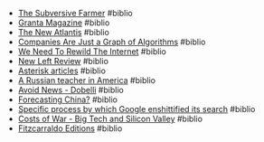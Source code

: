 - [The Subversive Farmer](https://thesubversivefarmer.net/blog/cultivating-beauty) #biblio
- [Granta Magazine](https://granta.com/) #biblio
- [The New Atlantis](https://www.thenewatlantis.com/) #biblio
- [Companies Are Just a Graph of Algorithms](https://danielmiessler.com/p/companies-graph-of-algorithms) #biblio
- [We Need To Rewild The Internet](https://www.noemamag.com/we-need-to-rewild-the-internet) #biblio
- [New Left Review](https://newleftreview.org/) #biblio
- [Asterisk articles](https://asteriskmag.com/articles) #biblio
- [A Russian teacher in America](https://faculty.utrgv.edu/eleftherios.gkioulekas/OGS/Misc/ARUSSIAN.PDF) #biblio
- [Avoid News - Dobelli](https://web.archive.org/web/20130117104220/http://dobelli.com/wp-content/uploads/2010/08/Avoid_News_Part1_TEXT.pdf) #biblio
- [Forecasting China?](https://newleftreview.org/sidecar/posts/forecasting-china) #biblio
- [Specific process by which Google enshittified its search](https://pluralistic.net/2024/04/24/naming-names/) #biblio
- [Costs of War - Big Tech and Silicon Valley](https://watson.brown.edu/costsofwar/files/cow/imce/papers/2023/2024/Silicon%20Valley%20MIC.pdf) #biblio
- [Fitzcarraldo Editions](https://fitzcarraldoeditions.com/) #biblio
